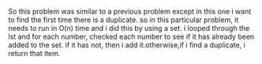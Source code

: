 So this problem was similar to a previous problem except in this one i want to find the first time there is a duplicate. so in this particular problem, it needs to run in O(n) time and i did this by using a set. i looped through the lst and for each number, checked each number to see if it has already been added to the set. if it has not, then i add it.otherwise,if i find  a duplicate, i return that item.

 
